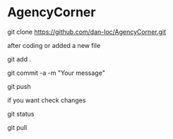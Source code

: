 # AgencyCorner

git clone https://github.com/dan-loc/AgencyCorner.git

after coding or added a new file

git add .

git commit -a -m "Your message"

git push

if you want check changes

git status

git pull
